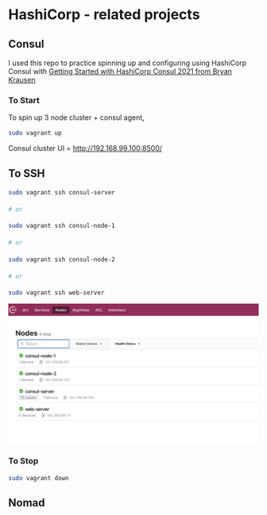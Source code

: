 # HashiCorp - related projects

## Consul

I used this repo to practice spinning up and configuring using HashiCorp Consul with [Getting Started with HashiCorp Consul 2021 from Bryan Krausen](https://www.udemy.com/course/hashicorp-consul/?referralCode=6506321DC305903E7BFA)

### To Start

To spin up 3 node cluster + consul agent,

```bash
sudo vagrant up
```

Consul cluster UI = http://192.168.99.100:8500/

## To SSH

``` bash
sudo vagrant ssh consul-server

# or

sudo vagrant ssh consul-node-1

# or 

sudo vagrant ssh consul-node-2

# or 

sudo vagrant ssh web-server
```

![consul](./images/consul.png)

### To Stop

```bash
sudo vagrant down
```

## Nomad
